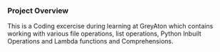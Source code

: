 ### Project Overview

 This is a Coding excercise during learning at GreyAton which contains working with various file operations, list operations, Python Inbuilt Operations and Lambda functions and Comprehensions.



